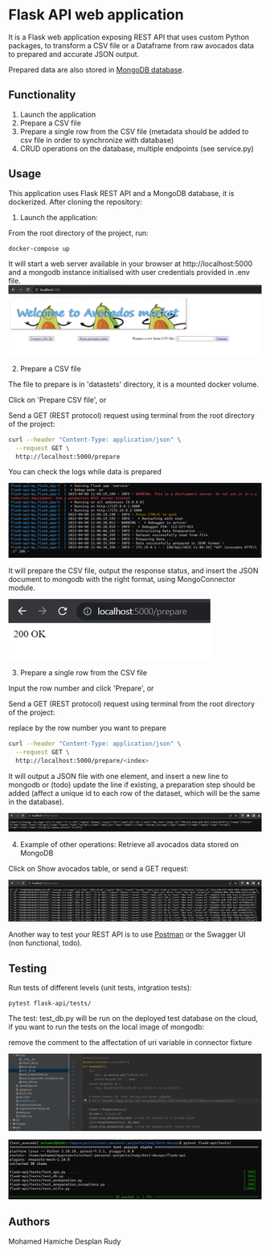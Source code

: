 # Flask API web application

It is a Flask web application exposing REST API that uses custom Python packages, to transform a CSV file or a Dataframe from raw avocados data to prepared and accurate JSON output. 

Prepared data are also stored in [MongoDB database](https://www.mongodb.com/).

## Functionality

1. Launch the application 
2. Prepare a CSV file
3. Prepare a single row from the CSV file (metadata should be added to csv file in order to synchronize with database)
4. CRUD operations on the database, multiple endpoints (see service.py)


## Usage

This application uses Flask REST API and a MongoDB database, it is dockerized.
After cloning the repository:

1. Launch the application: 

From the root directory of the project, run:
```
docker-compose up
```


It will start a web server available in your browser at http://localhost:5000 and a mongodb instance initialised with user credentials provided in .env file.
![index.html](../images/index.png)

2. Prepare a CSV file

The file to prepare is in 'datastets' directory, it is a mounted docker volume.

Click on 'Prepare CSV file', or

Send a GET (REST protocol) request using terminal from the root directory of the project:

```bash
curl --header "Content-Type: application/json" \
  --request GET \
  http://localhost:5000/prepare
```

You can check the logs while data is prepared

![index.html](../images/logs.png)

It will prepare the CSV file, output the response status, and insert the JSON document to mongodb with the right format, using MongoConnector module.

![index.html](../images/ok.png)

3. Prepare a single row from the CSV file

Input the row number and click 'Prepare', or

Send a GET (REST protocol) request using terminal from the root directory of the project:

replace <index> by the row number you want to prepare
```bash
curl --header "Content-Type: application/json" \
  --request GET \
  http://localhost:5000/prepare/<index>
```

It will output a JSON file with one element, and insert a new line to mongodb or (todo) update the line if existing, a preparation step should be added (affect a unique id to each row of the dataset, which will be the same in the database).

![index.html](../images/output_row.png)

4. Example of other operations: Retrieve all avocados data stored on MongoDB

Click on Show avocados table, or send a GET request:

![index.html](../images/output.png)

Another way to test your REST API is to use [Postman](https://www.postman.com/) or the Swagger UI (non functional, todo).

## Testing

Run tests of different levels (unit tests, intgration tests): 

```
pytest flask-api/tests/ 
```

The test: test_db.py will be run on the deployed test database on the cloud, if you want to run the tests on the local image of mongodb:

remove the comment to the affectation of uri variable in connector fixture

![index.html](../images/decoment.png)

![index.html](../images/tests.png)

## Authors

Mohamed Hamiche
Desplan Rudy

